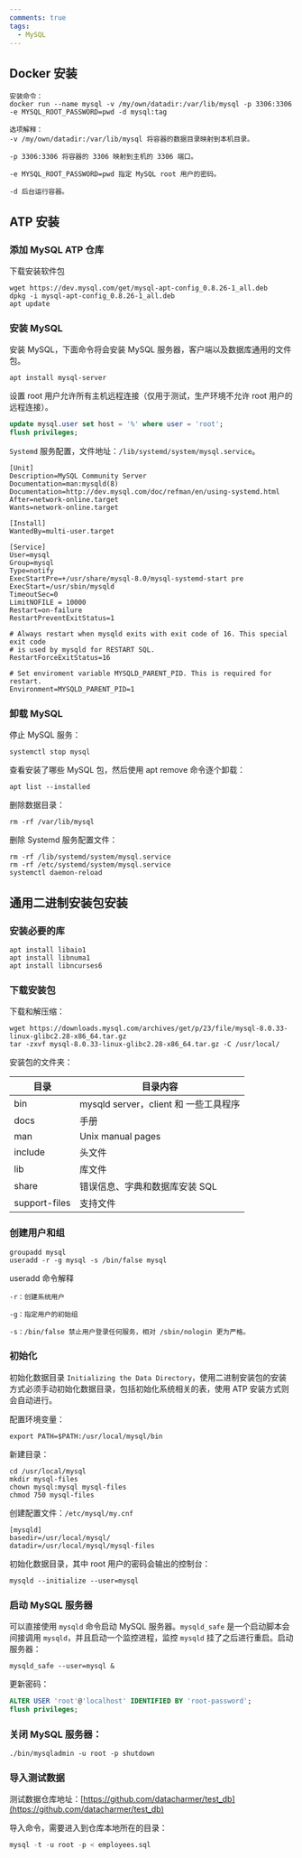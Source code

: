 ```yaml
---
comments: true
tags:
  - MySQL
---
```

## Docker 安装
```shell
安装命令：
docker run --name mysql -v /my/own/datadir:/var/lib/mysql -p 3306:3306 -e MYSQL_ROOT_PASSWORD=pwd -d mysql:tag

选项解释：
-v /my/own/datadir:/var/lib/mysql 将容器的数据目录映射到本机目录。

-p 3306:3306 将容器的 3306 映射到主机的 3306 端口。

-e MYSQL_ROOT_PASSWORD=pwd 指定 MySQL root 用户的密码。

-d 后台运行容器。
```


## ATP 安装

### 添加 MySQL ATP 仓库

下载安装软件包

```shell
wget https://dev.mysql.com/get/mysql-apt-config_0.8.26-1_all.deb 
dpkg -i mysql-apt-config_0.8.26-1_all.deb 
apt update
```

### 安装 MySQL

安装 MySQL，下面命令将会安装 MySQL 服务器，客户端以及数据库通用的文件包。

```shell
apt install mysql-server
```

设置 root 用户允许所有主机远程连接（仅用于测试，生产环境不允许 root 用户的远程连接）。

```sql
update mysql.user set host = '%' where user = 'root'; 
flush privileges;
```

`Systemd` 服务配置，文件地址：`/lib/systemd/system/mysql.service`。
```
[Unit]
Description=MySQL Community Server
Documentation=man:mysqld(8)
Documentation=http://dev.mysql.com/doc/refman/en/using-systemd.html
After=network-online.target
Wants=network-online.target

[Install]
WantedBy=multi-user.target

[Service]
User=mysql
Group=mysql
Type=notify
ExecStartPre=+/usr/share/mysql-8.0/mysql-systemd-start pre
ExecStart=/usr/sbin/mysqld
TimeoutSec=0
LimitNOFILE = 10000
Restart=on-failure
RestartPreventExitStatus=1

# Always restart when mysqld exits with exit code of 16. This special exit code
# is used by mysqld for RESTART SQL.
RestartForceExitStatus=16

# Set enviroment variable MYSQLD_PARENT_PID. This is required for restart.
Environment=MYSQLD_PARENT_PID=1
```

### 卸载 MySQL

停止 MySQL 服务：

```shell
systemctl stop mysql
```

查看安装了哪些 MySQL 包，然后使用 apt remove 命令逐个卸载：

```shell
apt list --installed
```

删除数据目录：

```shell
rm -rf /var/lib/mysql
```

删除 Systemd 服务配置文件：

```shell
rm -rf /lib/systemd/system/mysql.service 
rm -rf /etc/systemd/system/mysql.service 
systemctl daemon-reload
```

## 通用二进制安装包安装

### 安装必要的库
```shell
apt install libaio1
apt install libnuma1
apt install libncurses6
```

### 下载安装包

下载和解压缩：
```shell
wget https://downloads.mysql.com/archives/get/p/23/file/mysql-8.0.33-linux-glibc2.28-x86_64.tar.gz 
tar -zxvf mysql-8.0.33-linux-glibc2.28-x86_64.tar.gz -C /usr/local/
```

安装包的文件夹：

| 目录            | 目录内容                          |
| ------------- | ----------------------------- |
| bin           | mysqld server，client 和 一些工具程序 |
| docs          | 手册                            |
| man           | Unix manual pages             |
| include       | 头文件                           |
| lib           | 库文件                           |
| share         | 错误信息、字典和数据库安装 SQL             |
| support-files | 支持文件                          |

### 创建用户和组
```shell
groupadd mysql 
useradd -r -g mysql -s /bin/false mysql
```

useradd 命令解释
```
-r：创建系统用户

-g：指定用户的初始组

-s：/bin/false 禁止用户登录任何服务，相对 /sbin/nologin 更为严格。
```

### 初始化
初始化数据目录 `Initializing the Data Directory`，使用二进制安装包的安装方式必须手动初始化数据目录，包括初始化系统相关的表，使用 ATP 安装方式则会自动进行。

配置环境变量：
```shell
export PATH=$PATH:/usr/local/mysql/bin
```

新建目录：
```shell
cd /usr/local/mysql 
mkdir mysql-files 
chown mysql:mysql mysql-files 
chmod 750 mysql-files
```

创建配置文件：`/etc/mysql/my.cnf`
```
[mysqld] 
basedir=/usr/local/mysql/ 
datadir=/usr/local/mysql/mysql-files
```

初始化数据目录，其中 root 用户的密码会输出的控制台：
```shell
mysqld --initialize --user=mysql
```

### 启动 MySQL 服务器

可以直接使用 `mysqld` 命令启动 MySQL 服务器。`mysqld_safe` 是一个启动脚本会间接调用 `mysqld`，并且启动一个监控进程，监控 `mysqld` 挂了之后进行重启。启动服务器：
```shell
mysqld_safe --user=mysql &
```

更新密码：
```sql
ALTER USER 'root'@'localhost' IDENTIFIED BY 'root-password'; 
flush privileges;
```

### 关闭 MySQL 服务器：

```shell
./bin/mysqladmin -u root -p shutdown
```

### 导入测试数据

测试数据仓库地址：[https://github.com/datacharmer/test_db](https://github.com/datacharmer/test_db)

导入命令，需要进入到仓库本地所在的目录：
```sql
mysql -t -u root -p < employees.sql
```
